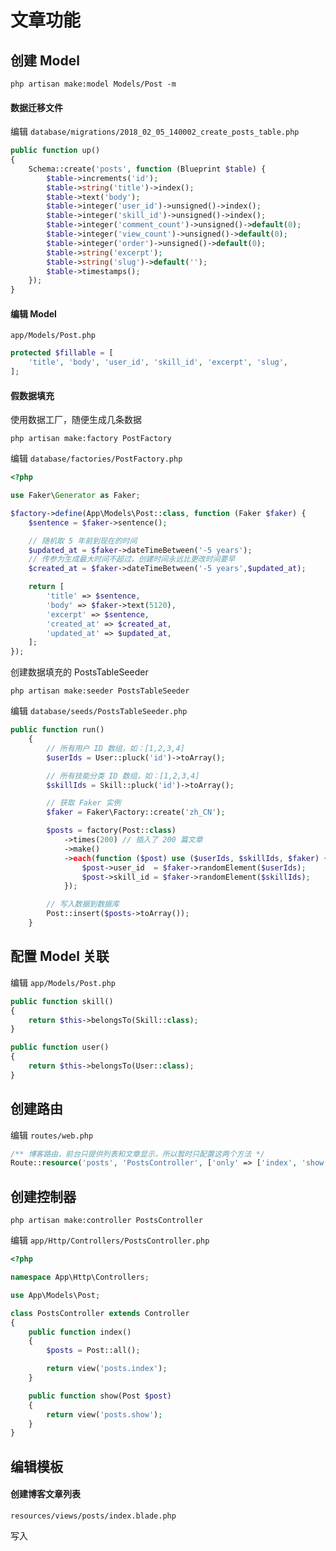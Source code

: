 # 文章功能

## 创建 Model

```shell
php artisan make:model Models/Post -m
```

#### 数据迁移文件

编辑 `database/migrations/2018_02_05_140002_create_posts_table.php`

```php
public function up()
{
    Schema::create('posts', function (Blueprint $table) {
        $table->increments('id');
        $table->string('title')->index();
        $table->text('body');
        $table->integer('user_id')->unsigned()->index();
        $table->integer('skill_id')->unsigned()->index();
        $table->integer('comment_count')->unsigned()->default(0);
        $table->integer('view_count')->unsigned()->default(0);
        $table->integer('order')->unsigned()->default(0);
        $table->string('excerpt');
        $table->string('slug')->default('');
        $table->timestamps();
    });
}
```

#### 编辑 Model

`app/Models/Post.php`

```php
protected $fillable = [
    'title', 'body', 'user_id', 'skill_id', 'excerpt', 'slug',
];
```

#### 假数据填充

使用数据工厂，随便生成几条数据

```shell
php artisan make:factory PostFactory
```

编辑 `database/factories/PostFactory.php`

```php
<?php

use Faker\Generator as Faker;

$factory->define(App\Models\Post::class, function (Faker $faker) {
    $sentence = $faker->sentence();

    // 随机取 5 年前到现在的时间
    $updated_at = $faker->dateTimeBetween('-5 years');
    // 传参为生成最大时间不超过，创建时间永远比更改时间要早
    $created_at = $faker->dateTimeBetween('-5 years',$updated_at);

    return [
        'title' => $sentence,
        'body' => $faker->text(5120),
        'excerpt' => $sentence,
        'created_at' => $created_at,
        'updated_at' => $updated_at,
    ];
});
```

创建数据填充的 PostsTableSeeder

```shell
php artisan make:seeder PostsTableSeeder
```

编辑 `database/seeds/PostsTableSeeder.php`

```php
public function run()
    {
        // 所有用户 ID 数组，如：[1,2,3,4]
        $userIds = User::pluck('id')->toArray();

        // 所有技能分类 ID 数组，如：[1,2,3,4]
        $skillIds = Skill::pluck('id')->toArray();

        // 获取 Faker 实例
        $faker = Faker\Factory::create('zh_CN');

        $posts = factory(Post::class)
            ->times(200) // 插入了 200 篇文章
            ->make()
            ->each(function ($post) use ($userIds, $skillIds, $faker) {
                $post->user_id  = $faker->randomElement($userIds);
                $post->skill_id = $faker->randomElement($skillIds);
            });

        // 写入数据到数据库
        Post::insert($posts->toArray());
    }
```

## 配置 Model 关联

编辑 `app/Models/Post.php`

```php
public function skill()
{
    return $this->belongsTo(Skill::class);
}

public function user()
{
    return $this->belongsTo(User::class);
}
```

## 创建路由

编辑 `routes/web.php`

```php
/** 博客路由，前台只提供列表和文章显示，所以暂时只配置这两个方法 */
Route::resource('posts', 'PostsController', ['only' => ['index', 'show']]);
```

## 创建控制器

```shell
php artisan make:controller PostsController
```

编辑 `app/Http/Controllers/PostsController.php`

```php
<?php

namespace App\Http\Controllers;

use App\Models\Post;

class PostsController extends Controller
{
    public function index()
    {
        $posts = Post::all();

        return view('posts.index');
    }

    public function show(Post $post)
    {
        return view('posts.show');
    }
}

```

## 编辑模板

#### 创建博客文章列表

`resources/views/posts/index.blade.php`

写入


